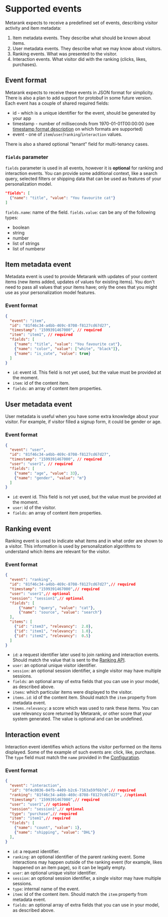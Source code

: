 # Supported events

Metarank expects to receive a predefined set of events, describing visitor activity and item metadata:
1. Item metadata events. They describe what should be known about items.
2. User metadata events. They describe what we may know about visitors.
3. Ranking events. What was presented to the visitor.
4. Interaction events. What visitor did with the ranking (clicks, likes, purchases).

## Event format

Metarank expects to receive these events in JSON format for simplicity. There is also a plan to add support for protobuf
in some future version. Each event has a couple of shared required fields:
* id - which is a unique identifier for the event, should be generated by your app
* timestamp - number of milliseconds from 1970-01-01T00:00:00 (see [timestamp format description](timestamp-formats.md) on which formats are supported)
* event - one of `item`/`user`/`ranking`/`interaction` values.

There is also a shared optional "tenant" field for multi-tenancy cases.

### `fields` parameter

`fields` parameter is used in all events, however it is **optional** for ranking and interaction events. 
You can provide some additional context, like a search query, selected filters or shipping data that can be used as features of your personalization model.

```json
"fields": [
  {"name": "title", "value": "You favourite cat"}
]
```

`fields.name`: name of the field.
`fields.value`: can be any of the following types:
* boolean
* string
* number
* list of strings
* list of numbersr 

## Item metadata event

Metadata event is used to provide Metarank with updates of your content items (new items added, updates of values for existing items). 
You don't need to pass all values that your items have; only the ones that you might use as your personalization model features.

### Event format
```json
{
  "event": "item",
  "id": "81f46c34-a4bb-469c-8708-f8127cd67d27",
  "timestamp": "1599391467000", // required
  "item": "item1", // required
  "fields": [
    {"name": "title", "value": "You favourite cat"},
    {"name": "color", "value": ["white", "black"]},
    {"name": "is_cute", "value": true}
  ]
}
```
- `id`: event id. This field is not yet used, but the value must be provided at the moment.
- `item`: id of the content item.
- `fields`: an array of content item properties.

## User metadata event

User metadata is useful when you have some extra knowledge about your visitor. For example, if visitor filled a signup form,
it could be gender or age.

### Event format
```json
{
  "event": "user",
  "id": "81f46c34-a4bb-469c-8708-f8127cd67d27",
  "timestamp": "1599391467000", // required
  "user": "user1", // required
  "fields": [
    {"name": "age", "value": 33},
    {"name": "gender", "value": "m"}
  ]
}
```
- `id`: event id. This field is not yet used, but the value must be provided at the moment.
- `user`: id of the visitor.
- `fields`: an array of content item properties.


## Ranking event

Ranking event is used to indicate what items and in what order are shown to a visitor. 
This information is used by personalization algorithms to understand which items are relevant for the visitor.

### Event format

```json
{
  "event": "ranking",
  "id": "81f46c34-a4bb-469c-8708-f8127cd67d27",// required
  "timestamp": "1599391467000",// required
  "user": "user1",// optional
  "session": "session1",// optional
  "fields": [
      {"name": "query", "value": "cat"},
      {"name": "source", "value": "search"}
  ],
  "items": [
    {"id": "item3", "relevancy":  2.0},
    {"id": "item1", "relevancy":  1.0},
    {"id": "item2", "relevancy":  0.5} 
  ]
}
```

- `id`: a request identifier later used to join ranking and interaction events. Should match the value that is sent to the [Ranking API](api_schema.md).
- `user`: an optional unique visitor identifier.
- `session`: an optional session identifier, a single visitor may have multiple sessions.
- `fields`: an optional array of extra fields that you can use in your model, as described above.
- `items`: which particular items were displayed to the visitor.
- `items.id`: id of the content item. Should match the `item` property from metadata event.
- `items.relevancy`: a score which was used to rank these items. You can use relevancy score returned by Metarank, 
or other score that your system generated. The value is optional and can be undefined.

## Interaction event

Interaction event identifies which actions the visitor performed on the items displayed. 
Some of the example of such events are: click, like, purchase.
The `type` field must match the `name` provided in the [Configuration](configuration/overview.md).

### Event format

```json
{
  "event": "interaction",
  "id": "0f4c0036-04fb-4409-b2c6-7163a59f6b7d",// required
  "ranking": "81f46c34-a4bb-469c-8708-f8127cd67d27", //optional
  "timestamp": "1599391467000",// required
  "user": "user1",// optional
  "session": "session1",// optional
  "type": "purchase",// required
  "item": "item1",// required
  "fields": [
    {"name": "count", "value": 1},
    {"name": "shipping", "value": "DHL"}
  ],
}
```

- `id`: a request identifier.
- `ranking`: an optional identifier of the parent ranking event. Some interactions may happen outside of the ranking event
  (for example, likes happened on an item page), so it can be legally empty.
- `user`: an optional unique visitor identifier.
- `session`: an optional session identifier, a single visitor may have multiple sessions.
- `type`: internal name of the event.
- `item`: id of the content item. Should match the `item` property from metadata event.
- `fields`: an optional array of extra fields that you can use in your model, as described above.
